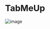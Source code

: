 # TabMeUp

![image](https://github.com/user-attachments/assets/cf4753e6-f35c-470b-b095-b86e78b75956)
